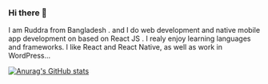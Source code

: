 ### Hi there 👋

I am Ruddra from Bangladesh . and I do web development and native mobile app development on based on React JS . I realy enjoy learning languages and frameworks. I like React and React Native, as well as work in WordPress...



[![Anurag's GitHub stats](https://github-readme-stats.vercel.app/api?username=RuddraNickBiswas)](https://github.com/anuraghazra/github-readme-stats)
